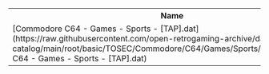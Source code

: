 <table>
<tr><th>Name</th><th>Size</th></tr>
<tr><td>[Commodore C64 - Games - Sports - [TAP].dat](https://raw.githubusercontent.com/open-retrogaming-archive/dat-catalog/main/root/basic/TOSEC/Commodore/C64/Games/Sports/[TAP]/Commodore C64 - Games - Sports - [TAP].dat)</td><td>448030</td></tr>
</table>
